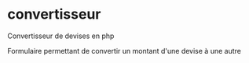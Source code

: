 # convertisseur

Convertisseur de devises en php

Formulaire permettant de convertir un montant d'une devise à une autre
